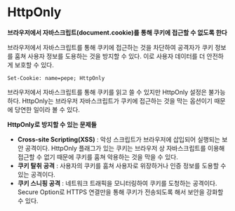 # HttpOnly

**브라우저에서 자바스크립트(document.cookie)를 통해 쿠키에 접근할 수 없도록 한다**

브라우저에서 자바스크립트를 통해 쿠키에 접근하는 것을 차단하여 공격자가 쿠키 정보를 훔쳐 사용자 정보를 도용하는 것을 방지할 수 있다. 이로 사용자 데이터를 더 안전하게 보호할 수 있다.

```http
Set-Cookie: name=pepe; HttpOnly
```

브라우저에서 자바스크립트를 통해 쿠키를 읽고 쓸 수 있지만 HttpOnly 설정은 불가능하다. HttpOnly는 브라우저 자바스크립트가 쿠키에 접근하는 것을 막는 옵션이기 때문에 당연한 일이라 볼 수 있다.

**HttpOnly로 방지할 수 있는 문제들**

- **Cross-site Scripting(XSS)** : 악성 스크립트가 브라우저에 삽입되어 실행되는 보안 공격이다. HttpOnly 플래그가 있는 쿠키는 브라우저 상 자바스크립트를 이용해 접근할 수 없기 때문에 쿠키를 훔쳐 악용하는 것을 막을 수 있다.
- **쿠키 탈취 공격** : 사용자의 쿠키를 훔쳐 사용자로 위장하거나 인증 정보를 도용할 수 있는 공격이다.
- **쿠키 스니핑 공격** : 네트워크 트래픽을 모니터링하여 쿠키를 도청하는 공격이다. Secure Option로 HTTPS 연결만을 통해 쿠키가 전송되도록 해서 보안을 강화할 수 있다.
